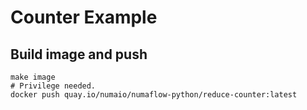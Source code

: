 # Counter Example

## Build image and push

```shell
make image
# Privilege needed.
docker push quay.io/numaio/numaflow-python/reduce-counter:latest
```

